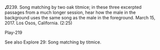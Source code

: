 ♫239. Song matching by two oak titmice; in these three excerpted
passages from a much longer session, hear how the male in the background
uses the same song as the male in the foreground. March 15, 2017. Los
Osos, California. (2:25)

Play-219

See also Explore 29: Song matching by titmice.
